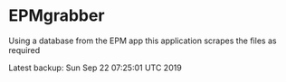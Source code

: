 # EPMgrabber
Using a database from the EPM app this application scrapes the files as required


Latest backup: Sun Sep 22 07:25:01 UTC 2019
